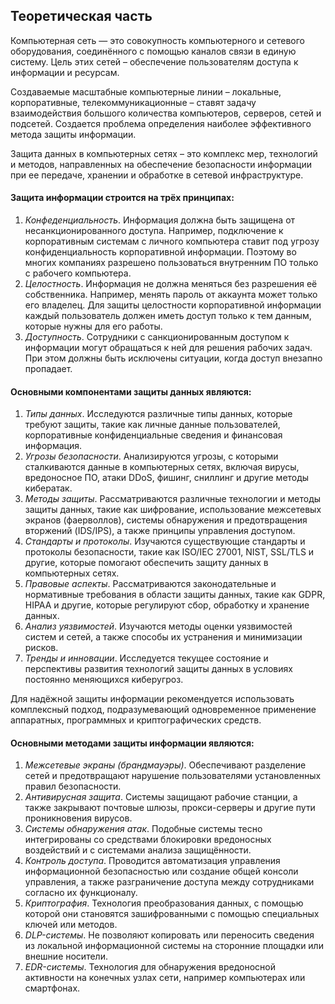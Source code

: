 ## Теоретическая часть 

Компьютерная сеть — это совокупность компьютерного и сетевого оборудования, соединённого с помощью каналов связи в единую систему. Цель этих сетей – обеспечение пользователям доступа к информации и ресурсам. 

Создаваемые масштабные компьютерные линии – локальные, корпоративные, телекоммуникационные – ставят задачу взаимодействия большого количества компьютеров, серверов, сетей и подсетей. Создается проблема определения наиболее эффективного метода защиты информации.

Защита данных в компьютерных сетях – это комплекс мер, технологий и методов, направленных на обеспечение безопасности информации при ее передаче, хранении и обработке в сетевой инфраструктуре. 

#### Защита информации строится на трёх принципах:
1. *Конфеденциальность*. Информация должна быть защищена от несанкционированного доступа. Например, подключение к корпоративным системам с личного компьютера ставит под угрозу конфиденциальность корпоративной информации. Поэтому во многих компаниях разрешено пользоваться внутренним ПО только с рабочего компьютера.
2. *Целостность*. Информация не должна меняться без разрешения её собственника. Например, менять пароль от аккаунта может только его владелец. Для защиты целостности корпоративной информации каждый пользователь должен иметь доступ только к тем данным, которые нужны для его работы.
3. *Доступность*. Сотрудники с санкционированным доступом к информации могут обращаться к ней для решения рабочих задач. При этом должны быть исключены ситуации, когда доступ внезапно пропадает.

#### Основными компонентами защиты данных являются:
1. *Типы данных*. Исследуются различные типы данных, которые требуют защиты, такие как личные данные пользователей, корпоративные конфиденциальные сведения и финансовая информация.
2. *Угрозы безопасности*. Анализируются угрозы, с которыми сталкиваются данные в компьютерных сетях, включая вирусы, вредоносное ПО, атаки DDoS, фишинг, сниллинг и другие методы кибератак.
3. *Методы защиты*. Рассматриваются различные технологии и методы защиты данных, такие как шифрование, использование межсетевых экранов (фаерволлов), системы обнаружения и предотвращения вторжений (IDS/IPS), а также принципы управления доступом.
4. *Стандарты и протоколы*. Изучаются существующие стандарты и протоколы безопасности, такие как ISO/IEC 27001, NIST, SSL/TLS и другие, которые помогают обеспечить защиту данных в компьютерных сетях.
5. *Правовые аспекты*. Рассматриваются законодательные и нормативные требования в области защиты данных, такие как GDPR, HIPAA и другие, которые регулируют сбор, обработку и хранение данных.
6. *Анализ уязвимостей*. Изучаются методы оценки уязвимостей систем и сетей, а также способы их устранения и минимизации рисков.
7. *Тренды и инновации*. Исследуется текущее состояние и перспективы развития технологий защиты данных в условиях постоянно меняющихся киберугроз.

Для надёжной защиты информации рекомендуется использовать комплексный подход, подразумевающий одновременное применение аппаратных, программных и криптографических средств.  

#### Основными методами защиты информации являются:
1. *Межсетевые экраны (брандмауэры)*. Обеспечивают разделение сетей и предотвращают нарушение пользователями установленных правил безопасности. 
2. *Антивирусная защита*. Системы защищают рабочие станции, а также закрывают почтовые шлюзы, прокси-серверы и другие пути проникновения вирусов. 
3. *Системы обнаружения атак*. Подобные системы тесно интегрированы со средствами блокировки вредоносных воздействий и с системами анализа защищённости. 
4. *Контроль доступа*. Проводится автоматизация управления информационной безопасностью или создание общей консоли управления, а также разграничение доступа между сотрудниками согласно их функционалу. 
5. *Криптография*. Технология преобразования данных, с помощью которой они становятся зашифрованными с помощью специальных ключей или методов. 
6. *DLP-системы*. Не позволяют копировать или переносить сведения из локальной информационной системы на сторонние площадки или внешние носители. 
7. *EDR-системы*. Технология для обнаружения вредоносной активности на конечных узлах сети, например компьютерах или смартфонах.

